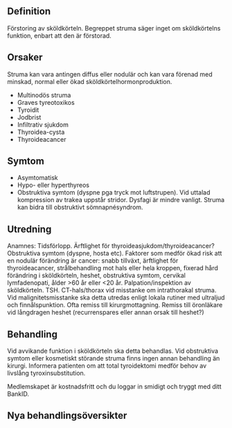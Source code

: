 ## Definition

Förstoring av sköldkörteln. Begreppet struma säger inget om sköldkörtelns funktion, enbart att den är förstorad.

## Orsaker

Struma kan vara antingen diffus eller nodulär och kan vara förenad med minskad, normal eller ökad sköldkörtelhormonproduktion.
- Multinodös struma
- Graves tyreotoxikos
- Tyroidit
- Jodbrist
- Infiltrativ sjukdom
- Thyroidea-cysta
- Thyroideacancer

## Symtom

- Asymtomatisk
- Hypo- eller hyperthyreos
- Obstruktiva symtom (dyspne pga tryck mot luftstrupen). Vid uttalad kompression av trakea uppstår stridor. Dysfagi är mindre vanligt. Struma kan bidra till obstruktivt sömnapnésyndrom.

## Utredning

Anamnes: Tidsförlopp. Ärftlighet för thyroideasjukdom/thyroideacancer? Obstruktiva symtom (dyspne, hosta etc). Faktorer som medför ökad risk att en nodulär förändring är cancer: snabb tillväxt, ärftlighet för thyroideacancer, strålbehandling mot hals eller hela kroppen, fixerad hård förändring i sköldkörteln, heshet, obstruktiva symtom, cervikal lymfadenopati, ålder >60 år eller <20 år.
Palpation/inspektion av sköldkörteln.
TSH.
CT-hals/thorax vid misstanke om intrathorakal struma.
Vid malignitetsmisstanke ska detta utredas enligt lokala rutiner med ultraljud och finnålspunktion. Ofta remiss till kirurgmottagning.
Remiss till öronläkare vid långdragen heshet (recurrenspares eller annan orsak till heshet?)

## Behandling

Vid avvikande funktion i sköldkörteln ska detta behandlas.
Vid obstruktiva symtom eller kosmetiskt störande struma finns ingen annan behandling än kirurgi. Informera patienten om att total tyroidektomi medför behov av livslång tyroxinsubstitution.


Medlemskapet är kostnadsfritt och du loggar in smidigt och tryggt med ditt BankID.

## Nya behandlingsöversikter

